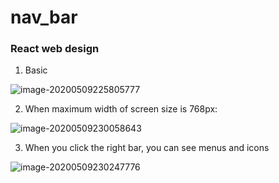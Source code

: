 # nav_bar

### React web design

1. Basic

![image-20200509225805777](C:\Users\heejeong\AppData\Roaming\Typora\typora-user-images\image-20200509225805777.png)



2. When maximum width of screen size is 768px:

![image-20200509230058643](C:\Users\heejeong\AppData\Roaming\Typora\typora-user-images\image-20200509230058643.png)



3. When you click the right bar, you can see menus and icons

![image-20200509230247776](C:\Users\heejeong\AppData\Roaming\Typora\typora-user-images\image-20200509230247776.png)


